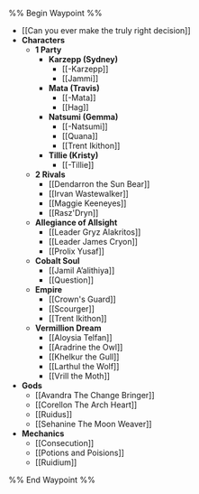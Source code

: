 %% Begin Waypoint %%
- [[Can you ever make the truly right decision]]
- **Characters**
	- **1 Party**
		- **Karzepp (Sydney)**
			- [[-Karzepp]]
			- [[Jammi]]
		- **Mata (Travis)**
			- [[-Mata]]
			- [[Hag]]
		- **Natsumi (Gemma)**
			- [[-Natsumi]]
			- [[Quana]]
			- [[Trent Ikithon]]
		- **Tillie (Kristy)**
			- [[-Tillie]]
	- **2 Rivals**
		- [[Dendarron the Sun Bear]]
		- [[Irvan Wastewalker]]
		- [[Maggie Keeneyes]]
		- [[Rasz'Dryn]]
	- **Allegiance of Allsight**
		- [[Leader Gryz Alakritos]]
		- [[Leader James Cryon]]
		- [[Prolix Yusaf]]
	- **Cobalt Soul**
		- [[Jamil A’alithiya]]
		- [[Question]]
	- **Empire**
		- [[Crown's Guard]]
		- [[Scourger]]
		- [[Trent Ikithon]]
	- **Vermillion Dream**
		- [[Aloysia Telfan]]
		- [[Aradrine the Owl]]
		- [[Khelkur the Gull]]
		- [[Larthul the Wolf]]
		- [[Vrill the Moth]]
- **Gods**
	- [[Avandra The Change Bringer]]
	- [[Corellon The Arch Heart]]
	- [[Ruidus]]
	- [[Sehanine The Moon Weaver]]
- **Mechanics**
	- [[Consecution]]
	- [[Potions and Poisions]]
	- [[Ruidium]]

%% End Waypoint %%
